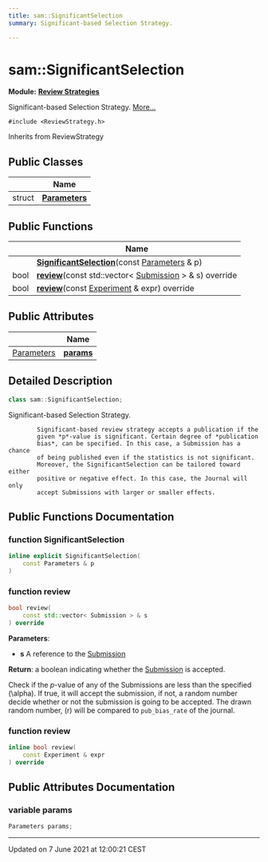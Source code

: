 ```yaml
---
title: sam::SignificantSelection
summary: Significant-based Selection Strategy. 

---
```


# sam::SignificantSelection

**Module:** **[Review Strategies](/doxygen/Modules/group___review_strategies/)**



Significant-based Selection Strategy.  [More...](#detailed-description)


`#include <ReviewStrategy.h>`

Inherits from ReviewStrategy

## Public Classes

|                | Name           |
| -------------- | -------------- |
| struct | **[Parameters](/doxygen/Classes/structsam_1_1_significant_selection_1_1_parameters/)**  |

## Public Functions

|                | Name           |
| -------------- | -------------- |
| | **[SignificantSelection](/doxygen/Classes/classsam_1_1_significant_selection/#function-significantselection)**(const [Parameters](/doxygen/Classes/structsam_1_1_significant_selection_1_1_parameters/) & p) |
| bool | **[review](/doxygen/Classes/classsam_1_1_significant_selection/#function-review)**(const std::vector< [Submission](/doxygen/Classes/classsam_1_1_submission/) > & s) override |
| bool | **[review](/doxygen/Classes/classsam_1_1_significant_selection/#function-review)**(const [Experiment](/doxygen/Classes/classsam_1_1_experiment/) & expr) override |

## Public Attributes

|                | Name           |
| -------------- | -------------- |
| [Parameters](/doxygen/Classes/structsam_1_1_significant_selection_1_1_parameters/) | **[params](/doxygen/Classes/classsam_1_1_significant_selection/#variable-params)**  |

## Detailed Description

```cpp
class sam::SignificantSelection;
```

Significant-based Selection Strategy. 



```
        Significant-based review strategy accepts a publication if the
        given *p*-value is significant. Certain degree of *publication
        bias*, can be specified. In this case, a Submission has a chance
        of being published even if the statistics is not significant.
        Moreover, the SignificantSelection can be tailored toward either
        positive or negative effect. In this case, the Journal will only
        accept Submissions with larger or smaller effects.
```

## Public Functions Documentation

### function SignificantSelection

```cpp
inline explicit SignificantSelection(
    const Parameters & p
)
```


### function review

```cpp
bool review(
    const std::vector< Submission > & s
) override
```


**Parameters**: 

  * **s** A reference to the [Submission](/doxygen/Classes/classsam_1_1_submission/)


**Return**: a boolean indicating whether the [Submission](/doxygen/Classes/classsam_1_1_submission/) is accepted. 

Check if the _p_-value of any of the Submissions are less than the specified \(\alpha\). If true, it will accept the submission, if not, a random number decide whether or not the submission is going to be accepted. The drawn random number, \(r\) will be compared to `pub_bias_rate` of the journal.


### function review

```cpp
inline bool review(
    const Experiment & expr
) override
```


## Public Attributes Documentation

### variable params

```cpp
Parameters params;
```


-------------------------------

Updated on  7 June 2021 at 12:00:21 CEST